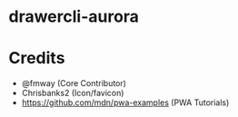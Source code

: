 # drawercli-aurora

# Credits
- @fmway (Core Contributor)
- Chrisbanks2 (Icon/favicon)
- https://github.com/mdn/pwa-examples (PWA Tutorials)

